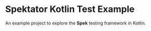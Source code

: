 Spektator Kotlin Test Example
===

An example project to explore the **Spek** testing framework in Kotlin.